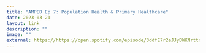 ```yaml
---
title: "AMPED Ep 7: Population Health & Primary Healthcare"
date: 2023-03-21
layout: link
description: ""
image: ""
external: https://https://open.spotify.com/episode/3ddfE7r2eJJyDWKNrttxfi?si=e763a159c2934ea6
---
```

